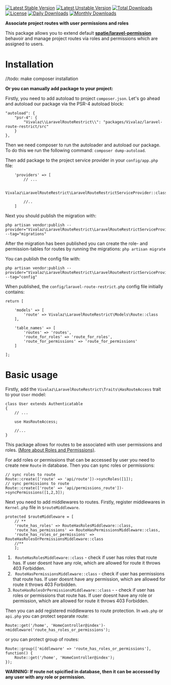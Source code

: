 [![Latest Stable Version](https://poser.pugx.org/vivalaz/laravel-route-restrict/v/stable)](https://packagist.org/packages/vivalaz/laravel-route-restrict)
[![Latest Unstable Version](https://poser.pugx.org/vivalaz/laravel-route-restrict/v/unstable)](https://packagist.org/packages/vivalaz/laravel-route-restrict)
[![Total Downloads](https://poser.pugx.org/vivalaz/laravel-route-restrict/downloads)](https://packagist.org/packages/vivalaz/laravel-route-restrict)
[![License](https://poser.pugx.org/vivalaz/laravel-route-restrict/license)](https://packagist.org/packages/vivalaz/laravel-route-restrict)
[![Daily Downloads](https://poser.pugx.org/vivalaz/laravel-route-restrict/d/daily)](https://packagist.org/packages/vivalaz/laravel-route-restrict)
[![Monthly Downloads](https://poser.pugx.org/vivalaz/laravel-route-restrict/d/monthly)](https://packagist.org/packages/vivalaz/laravel-route-restrict)

**Associate project routes with user permissions and roles**

This package allows you to extend default **[spatie/laravel-permission](https://github.com/spatie/laravel-permission "spatie/laravel-permission")** behavoir and manage project routes via roles and permissions which are assigned to users.

# Installation

//todo: make composer installation

**Or you can manually add package to your project:**

Firstly, you need to add autoload to project ```composer.json```. Let's go ahead and autoload our package via the PSR-4 autoload block:
```
"autoload": {
    "psr-4": {
        "Vivalaz\\LaravelRouteRestrict\\": "packages/Vivalaz/laravel-route-restrict/src"
    }
},
```
Then we need composer to run the autoloader and autoload our package. To do this we run the following command: ```composer dump-autoload```.

Then add package to the project service provider in your ```config/app.php``` file:

```
	'providers' => [
		// ...
		
		Vivalaz\LaravelRouteRestrict\LaravelRouteRestrictServiceProvider::class
		
		//..
	]
```

Next you should publish the migration with:
```
php artisan vendor:publish --provider="Vivalaz\LaravelRouteRestrict\LaravelRouteRestrictServiceProvider" --tag="migrations"
```

After the migration has been published you can create the role- and permission-tables for routes by running the migrations:
```php artisan migrate```

You can publish the config file with:
```
php artisan vendor:publish --provider="Vivalaz\LaravelRouteRestrict\LaravelRouteRestrictServiceProvider" --tag="config"
```

When published, the ```config/laravel-route-restrict.php``` config file initially contains:
```
return [

    'models' => [
        'route' => Vivalaz\LaravelRouteRestrict\Models\Route::class
    ],

    'table_names' => [
        'routes' => 'routes',
        'route_for_roles' => 'route_for_roles',
        'route_for_permissions' => 'route_for_permissions'
    ]
    
];
```

# Basic usage

Firstly, add the ```Vivalaz\LaravelRouteRestrict\Traits\HasRouteAccess``` trait to your ```User``` model:

```
class User extends Authenticatable
{
    // ...
	
    use HasRouteAccess;
	
	//...
}
```

This package allows for routes to be associated with user permissions and roles. [(More about Roles and Permissions)](https://github.com/spatie/laravel-permission "(More about Roles and Permissions)").

For add roles or permissions that can be accessed by user you need to create new ```Route``` in database. Then you can sync roles or permissions:
```
// sync roles to route
Route::create(['route' => 'api/route'])->syncRoles([1]);
// sync permissions to route
Route::create(['route' => 'api/permissions_route'])->syncPermissions([1,2,3]);
```

Next you need to add middlewares to routes. Firstly, register middlewares in ```Kernel.php``` file in ```$routeMiddleware```.
```
protected $routeMiddleware = [
	// **
	'route_has_roles' => RouteHasRolesMiddleware::class,
	'route_has_permissions' => RouteHasPermissionsMiddleware::class,
	'route_has_roles_or_permissions' => RouteHasRolesOrPermissionsMiddleware::class
	//**
    ];
```

1. ``` RouteHasRolesMiddleware::class``` - check if user has roles that route has. If user doesnt have any role, which are allowed for route it throws 403 Forbidden.
2. ``` RouteHasPermissionsMiddleware::class``` - check if user has permissions that route has. If user doesnt have any permission, which are allowed for route it throws 403 Forbidden.
3. ```RouteHasRolesOrPermissionsMiddleware::class``` - - check if user has roles or permissions that route has. If user doesnt have any role or permission, which are allowed for route it throws 403 Forbidden.

Then you can add registered middlewares to route protection. In ```web.php``` or ```api.php``` you can protect separate route:
```
Route::get('/home', 'HomeController@index')->middleware('route_has_roles_or_permissions');
```
or you can protect group of routes:
```
Route::group(['middleware' => 'route_has_roles_or_permissions'], function() {
    Route::get('/home', 'HomeController@index');
});
```

**WARNING: If route not spicified in database, then it can be accessed by any user with any role or permission.**
